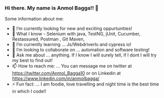 ### Hi there. My name is Anmol Bagga!! 👋

Some information about me:

- 🔭 I’m currently looking for new and exciting oppurtunities!
- 🤔 What I know - Selenium with java, TestNG, jUnit, Cucumber, Restassured, Postman , Git Maven, 
- 🌱 I’m currently learning ... Js/WebdriverIo and cypress io!
- 👯 I’m looking to collaborate on ... automation and software testing!
- 💬 Ask me about ... anything. If I know I will surely tell, if I dont I will try my best to find out!
- 📫 How to reach me: ... You can message me on twitter at https://twitter.com/Anmol_Bagga10 or on Linkedin at https://www.linkedin.com/in/anmolbagga/
- ⚡ Fun fact: ... I am foodie, love travelling and night time is the best time in which I code!!
